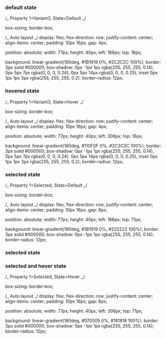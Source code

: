 ### default state

/_ Property 1=Variant3, State=Default _/

box-sizing: border-box;

/_ Auto layout _/
display: flex;
flex-direction: row;
justify-content: center;
align-items: center;
padding: 10px 16px;
gap: 4px;

position: absolute;
width: 77px;
height: 40px;
left: 186px;
top: 16px;

background: linear-gradient(180deg, #1B1919 0%, #2C2C2C 100%);
border: 3px solid #000000;
box-shadow: 0px -1px 1px rgba(255, 255, 255, 0.14), 0px 5px 7px rgba(0, 0, 0, 0.24), 0px 5px 14px rgba(0, 0, 0, 0.25), inset 0px 1px 1px 3px rgba(255, 255, 255, 0.2);
border-radius: 12px;

### hovered state

/_ Property 1=Variant3, State=Hover _/

box-sizing: border-box;

/_ Auto layout _/
display: flex;
flex-direction: row;
justify-content: center;
align-items: center;
padding: 10px 16px;
gap: 4px;

position: absolute;
width: 77px;
height: 40px;
left: 306px;
top: 16px;

background: linear-gradient(180deg, #110F0F 0%, #2C2C2C 100%);
border: 3px solid #000000;
box-shadow: 0px -1px 1px rgba(255, 255, 255, 0.14), 0px 5px 7px rgba(0, 0, 0, 0.24), 0px 5px 14px rgba(0, 0, 0, 0.25), inset 0px 1px 1px 3px rgba(255, 255, 255, 0.2);
border-radius: 12px;

### selected state

/_ Property 1=Selected, State=Default _/

box-sizing: border-box;

/_ Auto layout _/
display: flex;
flex-direction: row;
justify-content: center;
align-items: center;
padding: 10px 16px;
gap: 8px;

position: absolute;
width: 77px;
height: 40px;
left: 186px;
top: 71px;

background: linear-gradient(180deg, #1B1919 0%, #222222 100%);
border: 3px solid #000000;
box-shadow: 0px -1px 1px rgba(255, 255, 255, 0.14);
border-radius: 12px;

### selected state

### selected and hover state

/_ Property 1=Selected, State=Hover _/

box-sizing: border-box;

/_ Auto layout _/
display: flex;
flex-direction: row;
justify-content: center;
align-items: center;
padding: 10px 16px;
gap: 8px;

position: absolute;
width: 77px;
height: 40px;
left: 306px;
top: 71px;

background: linear-gradient(180deg, #070505 0%, #181818 100%);
border: 3px solid #000000;
box-shadow: 0px -1px 1px rgba(255, 255, 255, 0.14);
border-radius: 12px;
